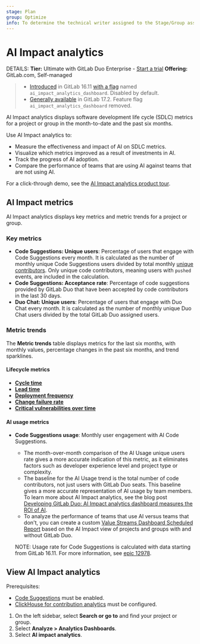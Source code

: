 ```yaml
---
stage: Plan
group: Optimize
info: To determine the technical writer assigned to the Stage/Group associated with this page, see https://handbook.gitlab.com/handbook/product/ux/technical-writing/#assignments
---
```


# AI Impact analytics

DETAILS:
**Tier:** Ultimate with GitLab Duo Enterprise - [Start a trial](https://about.gitlab.com/solutions/gitlab-duo-pro/sales/?type=free-trial)
**Offering:** GitLab.com, Self-managed

> - [Introduced](https://gitlab.com/gitlab-org/gitlab/-/issues/443696) in GitLab 16.11 [with a flag](../../administration/feature_flags.md) named `ai_impact_analytics_dashboard`. Disabled by default.
> - [Generally available](https://gitlab.com/gitlab-org/gitlab/-/issues/451873) in GitLab 17.2. Feature flag `ai_impact_analytics_dashboard` removed.

AI Impact analytics displays software development life cycle (SDLC) metrics for a project or group in the month-to-date and the past six months.

Use AI Impact analytics to:

- Measure the effectiveness and impact of AI on SDLC metrics.
- Visualize which metrics improved as a result of investments in AI.
- Track the progress of AI adoption.
- Compare the performance of teams that are using AI against teams that are not using AI.

For a click-through demo, see the [AI Impact analytics product tour](https://gitlab.navattic.com/ai-impact).

## AI Impact metrics

AI Impact analytics displays key metrics and metric trends for a project or group.

### Key metrics

- **Code Suggestions: Unique users**: Percentage of users that engage with Code Suggestions every month. It is calculated as the number of monthly unique Code Suggestions users divided by total monthly [unique contributors](../../user/profile/contributions_calendar.md#user-contribution-events). Only unique code contributors, meaning users with `pushed` events, are included in the calculation.
- **Code Suggestions: Acceptance rate**: Percentage of code suggestions provided by GitLab Duo that have been accepted by code contributors in the last 30 days.
- **Duo Chat: Unique users**: Percentage of users that engage with Duo Chat every month. It is calculated as the number of monthly unique Duo Chat users divided by the total GitLab Duo assigned users.

### Metric trends

The **Metric trends** table displays metrics for the last six months, with monthly values, percentage changes in the past six months, and trend sparklines.

#### Lifecycle metrics

- [**Cycle time**](../group/value_stream_analytics/index.md#lifecycle-metrics)
- [**Lead time**](../group/value_stream_analytics/index.md#lifecycle-metrics)
- [**Deployment frequency**](dora_metrics.md#deployment-frequency)
- [**Change failure rate**](dora_metrics.md#change-failure-rate)
- [**Critical vulnerabilities over time**](../application_security/vulnerability_report/index.md)

#### AI usage metrics

- **Code Suggestions usage**: Monthly user engagement with AI Code Suggestions.

  - The month-over-month comparison of the AI Usage unique users rate gives a more accurate indication of this metric, as it eliminates factors such as developer experience level and project type or complexity.
  - The baseline for the AI Usage trend is the total number of code contributors, not just users with GitLab Duo seats. This baseline gives a more accurate representation of AI usage by team members. To learn more about AI Impact analytics, see the blog post [Developing GitLab Duo: AI Impact analytics dashboard measures the ROI of AI](https://about.gitlab.com/blog/2024/05/15/developing-gitlab-duo-ai-impact-analytics-dashboard-measures-the-roi-of-ai/).
  - To analyze the performance of teams that use AI versus teams that don't, you can create a custom [Value Streams Dashboard Scheduled Report](https://gitlab.com/explore/catalog/components/vsd-reports-generator) based on the AI Impact view of projects and groups with and without GitLab Duo.

  NOTE:
  Usage rate for Code Suggestions is calculated with data starting from GitLab 16.11.
  For more information, see [epic 12978](https://gitlab.com/groups/gitlab-org/-/epics/12978).

## View AI Impact analytics

Prerequisites:

- [Code Suggestions](../../user/project/repository/code_suggestions/index.md) must be enabled.
- [ClickHouse for contribution analytics](../../user/group/contribution_analytics/index.md#contribution-analytics-with-clickhouse) must be configured.

1. On the left sidebar, select **Search or go to** and find your project or group.
1. Select **Analyze > Analytics Dashboards**.
1. Select **AI impact analytics**.
